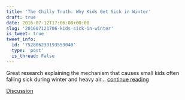 ```yaml
---
title: 'The Chilly Truth: Why Kids Get Sick in Winter'
draft: true
date: 2016-07-12T17:06:08+00:00
slug: '201607121706-kids-sick-in-winter'
is_tweet: true
tweet_info:
  id: '752806239193559040'
  type: 'post'
  is_thread: False
---
```




Great research explaining the mechanism that causes small kids often falling sick during winter and heavy air... [continue reading](urls[0])

[Discussion](https://x.com/sytelus/status/752806239193559040)

